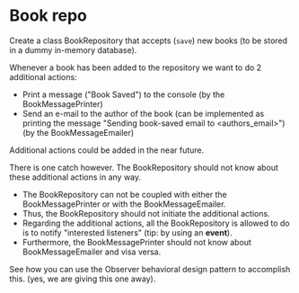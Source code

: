# Book repo

Create a class BookRepository that accepts (`save`) new books (to be stored in a dummy in-memory database). 

Whenever a book has been added to the repository we want to do 2 additional actions:

- Print a message ("Book Saved") to the console (by the BookMessagePrinter)
- Send an e-mail to the author of the book (can be implemented as printing the message "Sending book-saved email to <authors_email>") (by the BookMessageEmailer)

Additional actions could be added in the near future.

There is one catch however. The BookRepository should not know about these additional actions in any way.
- The BookRepository can not be coupled with either the BookMessagePrinter or with the BookMessageEmailer.
- Thus, the BookRepository should not initiate the additional actions.
- Regarding the additional actions, all the BookRepository is allowed to do is to notify "interested listeners" (tip: by using an **event**).
- Furthermore, the BookMessagePrinter should not know about BookMessageEmailer and visa versa.

See how you can use the Observer behavioral design pattern to accomplish this. (yes, we are giving this one away).